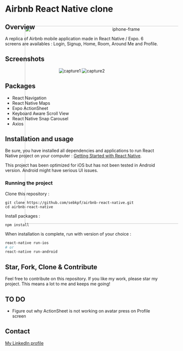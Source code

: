 # Airbnb React Native clone

<p align="center" style="position: relative;">
      <!-- <img src="./documentation/iphone-frame.png" alt="iphone-frame" /> -->
      <img
        src="./documentation/demo.gif"
        alt="iphone-frame"
        style="height: 650px; position: absolute; top: 20px; left: 64.5px; z-index: -1;"
      />
</p>

## Overview

A replica of Airbnb mobile application made in React Native / Expo.
6 screens are availables : Login, Signup, Home, Room, Around Me and Profile.

## Screenshots

<p align="center">
      <img src="./documentation/Image.PNG" alt="capture1" />
      <img src="./documentation/Image_2.PNG" alt="capture2" />
</p>

## Packages

- React Navigation
- React Native Maps
- Expo ActionSheet
- Keyboard Aware Scroll View
- React Native Snap Carousel
- Axios

## Installation and usage

Be sure, you have installed all dependencies and applications to run React Native project on your computer : [Getting Started with React Native](https://facebook.github.io/react-native/docs/getting-started).

This project has been optimized for iOS but has not been tested in Android version. Android might have serious UI issues.

### Running the project

Clone this repository :

```
git clone https://github.com/sebkpf/airbnb-react-native.git
cd airbnb-react-native
```

Install packages :

```
npm install
```

When installation is complete, run with version of your choice :

```bash
react-native run-ios
# or
react-native run-android
```

## Star, Fork, Clone & Contribute

Feel free to contribute on this repository. If you like my work, please star my project. This means a lot to me and keeps me going!

## TO DO

- Figure out why ActionSheet is not working on avatar press on Profile screen

## Contact

<a href="https://www.linkedin.com/in/sebastienkempf/" target="_blank">My LinkedIn profile</a>
